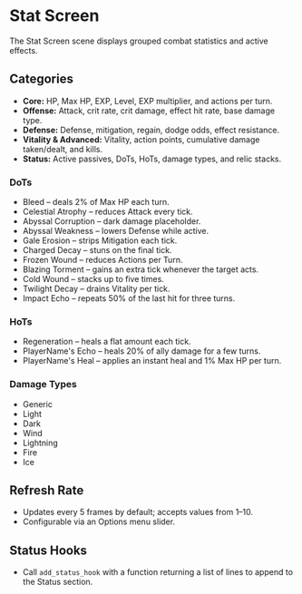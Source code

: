 # Stat Screen

The Stat Screen scene displays grouped combat statistics and active effects.

## Categories
- **Core:** HP, Max HP, EXP, Level, EXP multiplier, and actions per turn.
- **Offense:** Attack, crit rate, crit damage, effect hit rate, base damage type.
- **Defense:** Defense, mitigation, regain, dodge odds, effect resistance.
- **Vitality & Advanced:** Vitality, action points, cumulative damage taken/dealt, and kills.
- **Status:** Active passives, DoTs, HoTs, damage types, and relic stacks.

### DoTs
- Bleed – deals 2% of Max HP each turn.
- Celestial Atrophy – reduces Attack every tick.
- Abyssal Corruption – dark damage placeholder.
- Abyssal Weakness – lowers Defense while active.
- Gale Erosion – strips Mitigation each tick.
- Charged Decay – stuns on the final tick.
- Frozen Wound – reduces Actions per Turn.
- Blazing Torment – gains an extra tick whenever the target acts.
- Cold Wound – stacks up to five times.
- Twilight Decay – drains Vitality per tick.
- Impact Echo – repeats 50% of the last hit for three turns.

### HoTs
- Regeneration – heals a flat amount each tick.
- PlayerName's Echo – heals 20% of ally damage for a few turns.
- PlayerName's Heal – applies an instant heal and 1% Max HP per turn.

### Damage Types
- Generic
- Light
- Dark
- Wind
- Lightning
- Fire
- Ice

## Refresh Rate
- Updates every 5 frames by default; accepts values from 1–10.
- Configurable via an Options menu slider.

## Status Hooks
- Call `add_status_hook` with a function returning a list of lines to append to the Status section.

